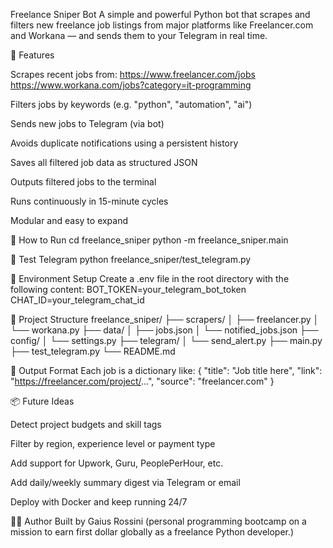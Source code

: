 Freelance Sniper Bot
A simple and powerful Python bot that scrapes and filters new freelance job listings from major platforms like Freelancer.com and Workana — and sends them to your Telegram in real time.

📌 Features

Scrapes recent jobs from:
https://www.freelancer.com/jobs
https://www.workana.com/jobs?category=it-programming

Filters jobs by keywords (e.g. "python", "automation", "ai")

Sends new jobs to Telegram (via bot)

Avoids duplicate notifications using a persistent history

Saves all filtered job data as structured JSON

Outputs filtered jobs to the terminal

Runs continuously in 15-minute cycles

Modular and easy to expand

🚀 How to Run
cd freelance_sniper
python -m freelance_sniper.main

🧪 Test Telegram
python freelance_sniper/test_telegram.py

🔐 Environment Setup
Create a .env file in the root directory with the following content:
BOT_TOKEN=your_telegram_bot_token
CHAT_ID=your_telegram_chat_id

📁 Project Structure
freelance_sniper/
├── scrapers/
│ ├── freelancer.py
│ └── workana.py
├── data/
│ ├── jobs.json
│ └── notified_jobs.json
├── config/
│ └── settings.py
├── telegram/
│ └── send_alert.py
├── main.py
├── test_telegram.py
└── README.md

🧠 Output Format
Each job is a dictionary like:
{
"title": "Job title here",
"link": "https://freelancer.com/project/...",
"source": "freelancer.com"
}

📦 Future Ideas

Detect project budgets and skill tags

Filter by region, experience level or payment type

Add support for Upwork, Guru, PeoplePerHour, etc.

Add daily/weekly summary digest via Telegram or email

Deploy with Docker and keep running 24/7

🧑‍💻 Author
Built by Gaius Rossini (personal programming bootcamp on a mission to earn first dollar globally as a freelance Python developer.)

